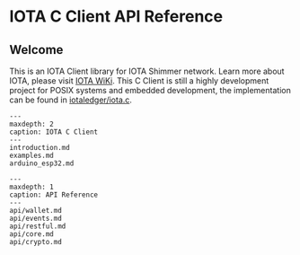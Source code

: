 # IOTA C Client API Reference

## Welcome

This is an IOTA Client library for IOTA Shimmer network.
Learn more about IOTA, please visit [IOTA WiKi](https://wiki.iota.org/).
This C Client is still a highly development project for POSIX systems and embedded development, the implementation can be found in [iotaledger/iota.c](https://github.com/iotaledger/iota.c).


```{toctree}
---
maxdepth: 2
caption: IOTA C Client
---
introduction.md
examples.md
arduino_esp32.md
```

```{toctree}
---
maxdepth: 1
caption: API Reference
---
api/wallet.md
api/events.md
api/restful.md
api/core.md
api/crypto.md
```
